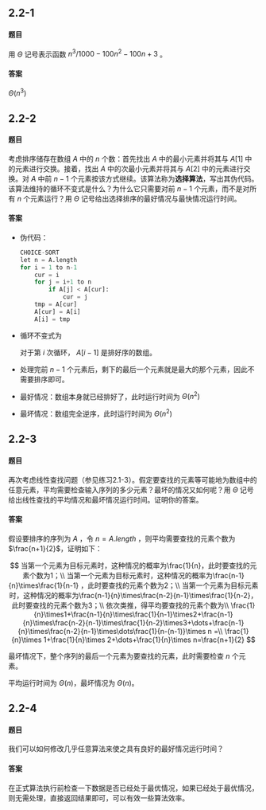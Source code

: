 ## 2.2-1

#### 题目

用 $\Theta$ 记号表示函数 $n^3/1000-100n^2-100n+3$ 。

#### 答案

$\Theta(n^3)$

## 2.2-2

#### 题目

考虑排序储存在数组 $A$ 中的 $n$ 个数：首先找出 $A$ 中的最小元素并将其与 $A[1]$ 中的元素进行交换。接着，找出 $A$ 中的次最小元素并将其与 $A[2]$ 中的元素进行交换。对 $A$ 中前 $n-1$ 个元素按该方式继续。该算法称为**选择算法**，写出其伪代码。该算法维持的循环不变式是什么？为什么它只需要对前 $n-1$ 个元素，而不是对所有 $n$ 个元素运行？用 $\Theta$ 记号给出选择排序的最好情况与最快情况运行时间。

#### 答案

- 伪代码：

    ```python
    CHOICE-SORT
    let n = A.length
    for i = 1 to n-1
        cur = i
    	for j = i+1 to n
        	if A[j] < A[cur]:
                cur = j
        tmp = A[cur]
        A[cur] = A[i]
        A[i] = tmp 	
    ```

- 循环不变式为

    对于第 $i$ 次循环， $A[i-1]$ 是排好序的数组。

- 处理完前 $n-1$ 个元素后，剩下的最后一个元素就是最大的那个元素，因此不需要排序即可。

- 最好情况：数组本身就已经排好了，此时运行时间为 $\Theta(n^2)$

- 最坏情况：数组完全逆序，此时运行时间为 $\Theta(n^2)$

## 2.2-3

#### 题目

再次考虑线性查找问题（参见练习2.1-3）。假定要查找的元素等可能地为数组中的任意元素，平均需要检查输入序列的多少元素？最坏的情况又如何呢？用 $\Theta$ 记号给出线性查找的平均情况和最坏情况运行时间。证明你的答案。

#### 答案

假设要排序的序列为 $A$ ，令 $n=A.length$ ，则平均需要查找的元素个数为 $\frac{n+1}{2}$，证明如下：

$$
当第一个元素为目标元素时，这种情况的概率为\frac{1}{n}，此时要查找的元素个数为1；\\
当第一个元素为目标元素时，这种情况的概率为\frac{n-1}{n}\times\frac{1}{n-1} ，此时要查找的元素个数为2；\\
当第一个元素为目标元素时，这种情况的概率为\frac{n-1}{n}\times\frac{n-2}{n-1}\times\frac{1}{n-2}，此时要查找的元素个数为3；\\
依次类推，得平均要查找的元素个数为\\
\frac{1}{n}\times1+\frac{n-1}{n}\times\frac{1}{n-1}\times2+\frac{n-1}{n}\times\frac{n-2}{n-1}\times\frac{1}{n-2}\times3+\dots+\frac{n-1}{n}\times\frac{n-2}{n-1}\times\dots\frac{1}{n-(n-1)}\times n =\\
\frac{1}{n}\times 1+\frac{1}{n}\times 2+\dots+\frac{1}{n}\times n=\frac{n+1}{2}
$$

最坏情况下，整个序列的最后一个元素为要查找的元素，此时需要检查 $n$ 个元素。

平均运行时间为 $\Theta(n)$，最坏情况为 $\Theta(n)$。

## 2.2-4

#### 题目

我们可以如何修改几乎任意算法来使之具有良好的最好情况运行时间？

#### 答案

在正式算法执行前检查一下数据是否已经处于最优情况，如果已经处于最优情况，则无需处理，直接返回结果即可，可以有效一些算法效率。